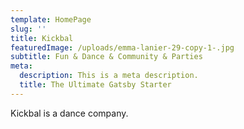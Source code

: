 ```yaml
---
template: HomePage
slug: ''
title: Kickbal
featuredImage: /uploads/emma-lanier-29-copy-1-.jpg
subtitle: Fun & Dance & Community & Parties
meta:
  description: This is a meta description.
  title: The Ultimate Gatsby Starter
---
```

Kickbal is a dance company.
